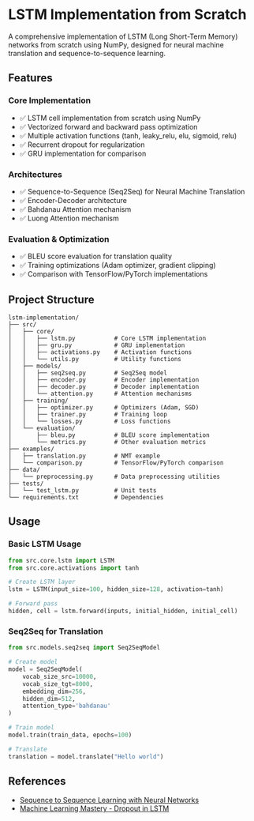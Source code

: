 # LSTM Implementation from Scratch

A comprehensive implementation of LSTM (Long Short-Term Memory) networks from scratch using NumPy, designed for neural machine translation and sequence-to-sequence learning.

## Features

### Core Implementation
- ✅ LSTM cell implementation from scratch using NumPy
- ✅ Vectorized forward and backward pass optimization
- ✅ Multiple activation functions (tanh, leaky_relu, elu, sigmoid, relu)
- ✅ Recurrent dropout for regularization
- ✅ GRU implementation for comparison

### Architectures
- ✅ Sequence-to-Sequence (Seq2Seq) for Neural Machine Translation
- ✅ Encoder-Decoder architecture
- ✅ Bahdanau Attention mechanism
- ✅ Luong Attention mechanism

### Evaluation & Optimization
- ✅ BLEU score evaluation for translation quality
- ✅ Training optimizations (Adam optimizer, gradient clipping)
- ✅ Comparison with TensorFlow/PyTorch implementations

## Project Structure

```
lstm-implementation/
├── src/
│   ├── core/
│   │   ├── lstm.py           # Core LSTM implementation
│   │   ├── gru.py            # GRU implementation
│   │   ├── activations.py    # Activation functions
│   │   └── utils.py          # Utility functions
│   ├── models/
│   │   ├── seq2seq.py        # Seq2Seq model
│   │   ├── encoder.py        # Encoder implementation
│   │   ├── decoder.py        # Decoder implementation
│   │   └── attention.py      # Attention mechanisms
│   ├── training/
│   │   ├── optimizer.py      # Optimizers (Adam, SGD)
│   │   ├── trainer.py        # Training loop
│   │   └── losses.py         # Loss functions
│   └── evaluation/
│       ├── bleu.py           # BLEU score implementation
│       └── metrics.py        # Other evaluation metrics
├── examples/
│   ├── translation.py        # NMT example
│   └── comparison.py         # TensorFlow/PyTorch comparison
├── data/
│   └── preprocessing.py      # Data preprocessing utilities
├── tests/
│   └── test_lstm.py          # Unit tests
└── requirements.txt          # Dependencies

```

## Usage

### Basic LSTM Usage
```python
from src.core.lstm import LSTM
from src.core.activations import tanh

# Create LSTM layer
lstm = LSTM(input_size=100, hidden_size=128, activation=tanh)

# Forward pass
hidden, cell = lstm.forward(inputs, initial_hidden, initial_cell)
```

### Seq2Seq for Translation
```python
from src.models.seq2seq import Seq2SeqModel

# Create model
model = Seq2SeqModel(
    vocab_size_src=10000,
    vocab_size_tgt=8000,
    embedding_dim=256,
    hidden_dim=512,
    attention_type='bahdanau'
)

# Train model
model.train(train_data, epochs=100)

# Translate
translation = model.translate("Hello world")
```

## References
- [Sequence to Sequence Learning with Neural Networks](https://arxiv.org/pdf/1409.2329)
- [Machine Learning Mastery - Dropout in LSTM](https://machinelearningmastery.com/use-dropout-lstm-networks-time-series-forecasting/) 